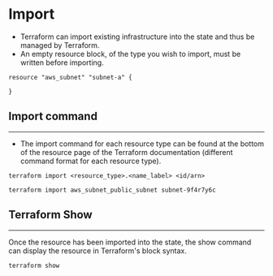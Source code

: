 # Import

- Terraform can import existing infrastructure into the state and thus be managed by Terraform. 
- An empty resource block, of the type you wish to import, must be written before importing.

```
resource "aws_subnet" "subnet-a" {

}
```

## Import command
---
- The import command for each resource type can be found at the bottom of the resource page of the Terraform documentation (different command format for each resource type).
```
terraform import <resource_type>.<name_label> <id/arn>

terraform import aws_subnet_public_subnet subnet-9f4r7y6c
```

## Terraform Show 
---
Once the resource has been imported into the state, the show command can display the resource in Terraform's block syntax.
```
terraform show
```